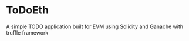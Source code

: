 # ToDoEth
A simple TODO application built for EVM using Solidity and Ganache with truffle framework
